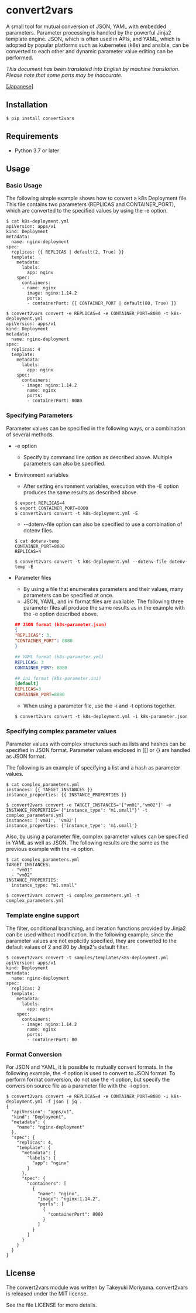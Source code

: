convert2vars
=============

A small tool for mutual conversion of JSON, YAML with embedded parameters.
Parameter processing is handled by the powerful Jinja2 template engine.
JSON, which is often used in APIs, and YAML, which is adopted by popular platforms such as kubernetes (k8s) and ansible, can be converted to each other and dynamic parameter value editing can be performed.

*This document has been translated into English by machine translation. Please note that some parts may be inaccurate.*

[[Japanese]](./README-ja.md "Japanese README")

## Installation
```
$ pip install convert2vars
```

## Requirements
* Python 3.7 or later

## Usage

### Basic Usage

The following simple example shows how to convert a k8s Deployment file.
This file contains two parameters (REPLICAS and CONTAINER_PORT), which are converted to the specified values by using the -e option.

``` k8s Deployment sample
$ cat k8s-deployment.yml
apiVersion: apps/v1
kind: Deployment
metadata:
  name: nginx-deployment
spec:
  replicas: {{ REPLICAS | default(2, True) }}
  template:
    metadata:
      labels:
        app: nginx
    spec:
      containers:
      - name: nginx
        image: nginx:1.14.2
        ports:
        - containerPort: {{ CONTAINER_PORT | default(80, True) }}

$ convert2vars convert -e REPLICAS=4 -e CONTAINER_PORT=8080 -t k8s-deployment.yml
apiVersion: apps/v1
kind: Deployment
metadata:
  name: nginx-deployment
spec:
  replicas: 4
  template:
    metadata:
      labels:
        app: nginx
    spec:
      containers:
      - image: nginx:1.14.2
        name: nginx
        ports:
        - containerPort: 8080
```

### Specifying Parameters

Parameter values can be specified in the following ways, or a combination of several methods.
* -e option
  - Specify by command line option as described above. Multiple parameters can also be specified.
* Environment variables
  - After setting environment variables, execution with the -E option produces the same results as described above.
  ```
  $ export REPLICAS=4
  $ export CONTAINER_PORT=8080
  $ convert2vars convert -t k8s-deployment.yml -E
  ```
  - --dotenv-file option can also be specified to use a combination of dotenv files.
  ```
  $ cat dotenv-temp
  CONTAINER_PORT=8080
  REPLICAS=4
  
  $ convert2vars convert -t k8s-deployment.yml --dotenv-file dotenv-temp -E
  ```

* Parameter files
  - By using a file that enumerates parameters and their values, many parameters can be specified at once.
  - JSON, YAML, and ini format files are available. The following three parameter files all produce the same results as in the example with the -e option described above.

  ``` JSON parameter file example 
  ## JSON format (k8s-parameter.json)
  {
  "REPLICAS": 3,
  "CONTAINER_PORT": 8080
  }
  ```

  ``` YAML parameter file example
  ## YAML format (k8s-parameter.yml)
  REPLICAS: 3
  CONTAINER_PORT: 8080
  ```

  ``` ini parameter file example
  ## ini format (k8s-parameter.ini)
  [default]
  REPLICAS=3
  CONTAINER_PORT=8080
  ```
  - When using a parameter file, use the -i and -t options together.
  ```
  $ convert2vars convert -t k8s-deployment.yml -i k8s-parameter.json
  ```
### Specifying complex parameter values
Parameter values with complex structures such as lists and hashes can be specified in JSON format.
Parameter values enclosed in [[] or {} are handled as JSON format.

The following is an example of specifying a list and a hash as parameter values.

```
$ cat complex_parameters.yml
instances: {{ TARGET_INSTANCES }}
instance_properties: {{ INSTANCE_PROPERTIES }}

$ convert2vars convert -e TARGET_INSTANCES='["vm01","vm02"]' -e INSTANCE_PROPERTIES='{"instance_type": "m1.small"}' -t complex_parameters.yml
instances: ['vm01', 'vm02']
instance_properties: {'instance_type': 'm1.small'}
```

Also, by using a parameter file, complex parameter values can be specified in YAML as well as JSON. The following results are the same as the previous example with the -e option.
```
$ cat complex_parameters.yml
TARGET_INSTANCES:
  - "vm01"
  - "vm02"
INSTANCE_PROPERTIES:
  instance_type: "m1.small"

$ convert2vars convert -i complex_parameters.yml -t complex_parameters.yml
```


### Template engine support
  The filter, conditional branching, and iteration functions provided by Jinja2 can be used without modification. In the following example, since the parameter values are not explicitly specified, they are converted to the default values of 2 and 80 by Jinja2's default filter.

```
$ convert2vars convert -t samples/templates/k8s-deployment.yml
apiVersion: apps/v1
kind: Deployment
metadata:
  name: nginx-deployment
spec:
  replicas: 2
  template:
    metadata:
      labels:
        app: nginx
    spec:
      containers:
      - image: nginx:1.14.2
        name: nginx
        ports:
        - containerPort: 80
```

### Format Conversion
For JSON and YAML, it is possible to mutually convert formats.
In the following example, the -f option is used to convert to JSON format.
To perform format conversion, do not use the -t option, but specify the conversion source file as a parameter file with the -i option.

```
$ convert2vars convert -e REPLICAS=4 -e CONTAINER_PORT=8080 -i k8s-deployment.yml -f json | jq .
{
  "apiVersion": "apps/v1",
  "kind": "Deployment",
  "metadata": {
    "name": "nginx-deployment"
  },
  "spec": {
    "replicas": 4,
    "template": {
      "metadata": {
        "labels": {
          "app": "nginx"
        }
      },
      "spec": {
        "containers": [
          {
            "name": "nginx",
            "image": "nginx:1.14.2",
            "ports": [
              {
                "containerPort": 8080
              }
            ]
          }
        ]
      }
    }
  }
}
```

## License

The convert2vars module was written by Takeyuki Moriyama.
convert2vars is released under the MIT license.

See the file LICENSE for more details.
